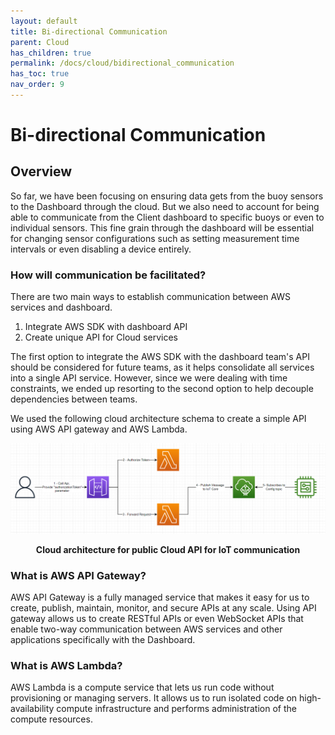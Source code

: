 ```yaml
---
layout: default
title: Bi-directional Communication
parent: Cloud
has_children: true
permalink: /docs/cloud/bidirectional_communication
has_toc: true
nav_order: 9
---
```


# Bi-directional Communication

## Overview

So far, we have been focusing on ensuring data gets from the buoy sensors to the Dashboard through the cloud. But we also need to account for being able to communicate from the Client dashboard to specific buoys or even to individual sensors. This fine grain through the dashboard will be essential for changing sensor configurations such as setting measurement time intervals or even disabling a device entirely. 

### How will communication be facilitated?

There are two main ways to establish communication between AWS services and dashboard.

1. Integrate AWS SDK with dashboard API
2. Create unique API for Cloud services

The first option to integrate the AWS SDK with the dashboard team's API should be considered for future teams, as it helps consolidate all services into a single API service. However, since we were dealing with time constraints, we ended up resorting to the second option to help decouple dependencies between teams. 

We used the following cloud architecture schema to create a simple API using AWS API gateway and AWS Lambda.

![Cloud architecture of public lambda function](/cloud/assets/bidirectional_comm/1_public_lambda_diagram.png)
<figcaption align="center"><b>Cloud architecture for public Cloud API for IoT communication</b></figcaption>


### What is AWS API Gateway?
AWS API Gateway is a fully managed service that makes it easy for us to create, publish, maintain, monitor, and secure APIs at any scale. Using API gateway allows us to create RESTful APIs or even WebSocket APIs that enable two-way communication between AWS services and other applications specifically with the Dashboard.

### What is AWS Lambda?
AWS Lambda is a compute service that lets us run code without provisioning or managing servers. It allows us to run isolated code on high-availability compute infrastructure and performs administration of the compute resources. 


